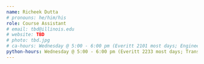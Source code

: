 ```yaml
---
name: Richeek Dutta
# pronouns: he/him/his
role: Course Assistant
# email: tbd@illinois.edu
# website: TBD
# photo: tbd.jpg
# ca-hours: Wednesday @ 5:00 - 6:00 pm (Everitt 2101 most days; Engineering Hall 106B3 on 9/6/23 and 9/20/23)
python-hours: Wednesday @ 5:00 - 6:00 pm (Everitt 2233 most days; Transportation Building 101 on 11/1/23) and Friday @ 5:00 - 6:00 pm (Aero lab)
---
```

